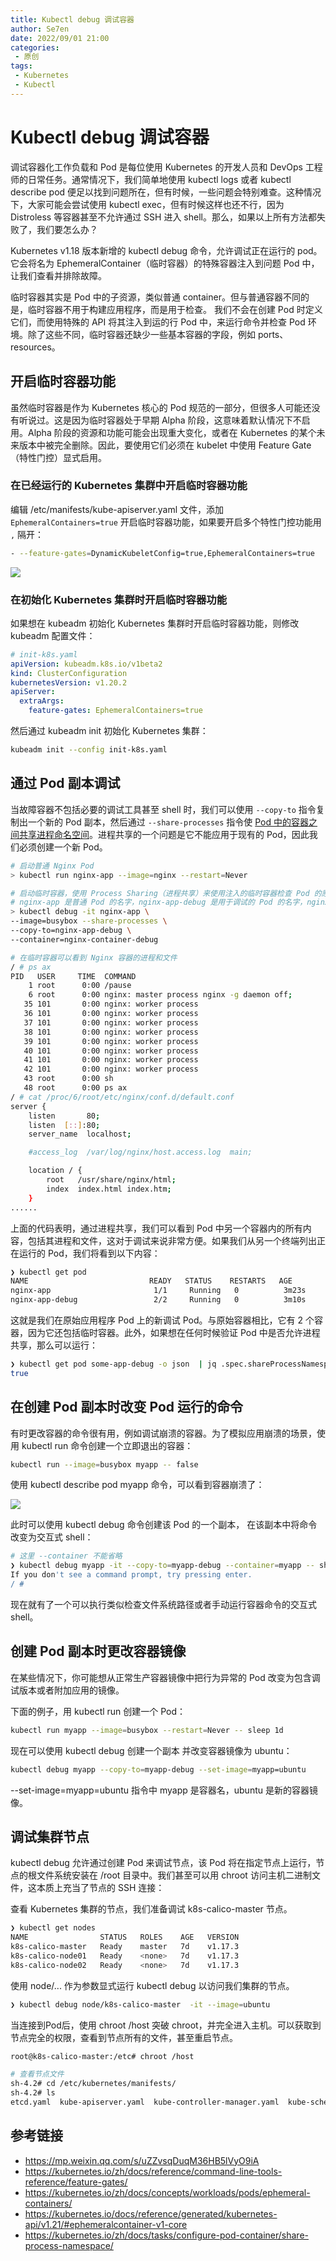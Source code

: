 ```yaml
---
title: Kubectl debug 调试容器
author: Se7en
date: 2022/09/01 21:00
categories:
 - 原创
tags:
 - Kubernetes
 - Kubectl
---
```


# Kubectl debug 调试容器

调试容器化工作负载和 Pod 是每位使用 Kubernetes 的开发人员和 DevOps 工程师的日常任务。通常情况下，我们简单地使用 kubectl logs 或者 kubectl describe pod 便足以找到问题所在，但有时候，一些问题会特别难查。这种情况下，大家可能会尝试使用 kubectl exec，但有时候这样也还不行，因为 Distroless 等容器甚至不允许通过 SSH 进入 shell。那么，如果以上所有方法都失败了，我们要怎么办？

Kubernetes v1.18 版本新增的 kubectl debug 命令，允许调试正在运行的 pod。它会将名为 EphemeralContainer（临时容器）的特殊容器注入到问题 Pod 中，让我们查看并排除故障。

临时容器其实是 Pod 中的子资源，类似普通 container。但与普通容器不同的是，临时容器不用于构建应用程序，而是用于检查。 我们不会在创建 Pod 时定义它们，而使用特殊的 API 将其注入到运的行 Pod 中，来运行命令并检查 Pod 环境。除了这些不同，临时容器还缺少一些基本容器的字段，例如 ports、resources。

## 开启临时容器功能

虽然临时容器是作为 Kubernetes 核心的 Pod 规范的一部分，但很多人可能还没有听说过。这是因为临时容器处于早期 Alpha 阶段，这意味着默认情况下不启用。Alpha 阶段的资源和功能可能会出现重大变化，或者在 Kubernetes 的某个未来版本中被完全删除。因此，要使用它们必须在 kubelet 中使用 Feature Gate（特性门控）显式启用。

### 在已经运行的 Kubernetes 集群中开启临时容器功能

编辑 /etc/manifests/kube-apiserver.yaml 文件，添加 `EphemeralContainers=true` 开启临时容器功能，如果要开启多个特性门控功能用 `,` 隔开：

```sh
- --feature-gates=DynamicKubeletConfig=true,EphemeralContainers=true
```

![](https://chengzw258.oss-cn-beijing.aliyuncs.com/Article/20210629221036.png)

### 在初始化 Kubernetes 集群时开启临时容器功能

如果想在 kubeadm 初始化 Kubernetes 集群时开启临时容器功能，则修改 kubeadm 配置文件：

```yaml
# init-k8s.yaml 
apiVersion: kubeadm.k8s.io/v1beta2
kind: ClusterConfiguration
kubernetesVersion: v1.20.2
apiServer:
  extraArgs:
    feature-gates: EphemeralContainers=true
```
然后通过 kubeadm init 初始化 Kubernetes 集群：

```sh
kubeadm init --config init-k8s.yaml 
```

## 通过 Pod 副本调试

当故障容器不包括必要的调试工具甚至 shell 时，我们可以使用 `--copy-to` 指令复制出一个新的 Pod 副本，然后通过 `--share-processes` 指令使 [Pod 中的容器之间共享进程命名空间](https://kubernetes.io/zh/docs/tasks/configure-pod-container/share-process-namespace/)。进程共享的一个问题是它不能应用于现有的 Pod，因此我们必须创建一个新 Pod。

```sh
# 启动普通 Nginx Pod
> kubectl run nginx-app --image=nginx --restart=Never

# 启动临时容器，使用 Process Sharing（进程共享）来使用注入的临时容器检查 Pod 的原有容器。
# nginx-app 是普通 Pod 的名字，nginx-app-debug 是用于调试的 Pod 的名字，nginx-container-debug 是用于调试的 Pod 里的容器名，这里可以省略
> kubectl debug -it nginx-app \
--image=busybox --share-processes \
--copy-to=nginx-app-debug \
--container=nginx-container-debug

# 在临时容器可以看到 Nginx 容器的进程和文件
/ # ps ax
PID   USER     TIME  COMMAND
    1 root      0:00 /pause
    6 root      0:00 nginx: master process nginx -g daemon off;
   35 101       0:00 nginx: worker process
   36 101       0:00 nginx: worker process
   37 101       0:00 nginx: worker process
   38 101       0:00 nginx: worker process
   39 101       0:00 nginx: worker process
   40 101       0:00 nginx: worker process
   41 101       0:00 nginx: worker process
   42 101       0:00 nginx: worker process
   43 root      0:00 sh
   48 root      0:00 ps ax
/ # cat /proc/6/root/etc/nginx/conf.d/default.conf
server {
    listen       80;
    listen  [::]:80;
    server_name  localhost;

    #access_log  /var/log/nginx/host.access.log  main;

    location / {
        root   /usr/share/nginx/html;
        index  index.html index.htm;
    }
......
```

上面的代码表明，通过进程共享，我们可以看到 Pod 中另一个容器内的所有内容，包括其进程和文件，这对于调试来说非常方便。如果我们从另一个终端列出正在运行的 Pod，我们将看到以下内容：

```sh
❯ kubectl get pod
NAME                           READY   STATUS    RESTARTS   AGE
nginx-app                       1/1     Running   0          3m23s
nginx-app-debug                 2/2     Running   0          3m10s
```

这就是我们在原始应用程序 Pod 上的新调试 Pod。与原始容器相比，它有 2 个容器，因为它还包括临时容器。此外，如果想在任何时候验证 Pod 中是否允许进程共享，那么可以运行：

```sh
❯ kubectl get pod some-app-debug -o json  | jq .spec.shareProcessNamespace
true
```

## 在创建 Pod 副本时改变 Pod 运行的命令

有时更改容器的命令很有用，例如调试崩溃的容器。为了模拟应用崩溃的场景，使用 kubectl run 命令创建一个立即退出的容器：


```sh
kubectl run --image=busybox myapp -- false
```

使用 kubectl describe pod myapp 命令，可以看到容器崩溃了：

![](https://chengzw258.oss-cn-beijing.aliyuncs.com/Article/20210629222444.png)

此时可以使用 kubectl debug 命令创建该 Pod 的一个副本， 在该副本中将命令改变为交互式 shell：

```sh
# 这里 --container 不能省略
❯ kubectl debug myapp -it --copy-to=myapp-debug --container=myapp -- sh
If you don't see a command prompt, try pressing enter.
/ #
```

现在就有了一个可以执行类似检查文件系统路径或者手动运行容器命令的交互式 shell。

## 创建 Pod 副本时更改容器镜像

在某些情况下，你可能想从正常生产容器镜像中把行为异常的 Pod 改变为包含调试版本或者附加应用的镜像。

下面的例子，用 kubectl run 创建一个 Pod：

```sh
kubectl run myapp --image=busybox --restart=Never -- sleep 1d
```

现在可以使用 kubectl debug 创建一个副本 并改变容器镜像为 ubuntu：

```sh
kubectl debug myapp --copy-to=myapp-debug --set-image=myapp=ubuntu
```
--set-image=myapp=ubuntu 指令中 myapp 是容器名，ubuntu 是新的容器镜像。

## 调试集群节点

kubectl debug 允许通过创建 Pod 来调试节点，该 Pod 将在指定节点上运行，节点的根文件系统安装在 /root 目录中。我们甚至可以用 chroot 访问主机二进制文件，这本质上充当了节点的 SSH 连接：

查看 Kubernetes 集群的节点，我们准备调试 k8s-calico-master 节点。

```sh
❯ kubectl get nodes
NAME                STATUS   ROLES    AGE   VERSION
k8s-calico-master   Ready    master   7d    v1.17.3
k8s-calico-node01   Ready    <none>   7d    v1.17.3
k8s-calico-node02   Ready    <none>   7d    v1.17.3
```

使用 node/... 作为参数显式运行 kubectl debug 以访问我们集群的节点。

```sh
❯ kubectl debug node/k8s-calico-master  -it --image=ubuntu
```

当连接到Pod后，使用 chroot /host 突破 chroot，并完全进入主机。可以获取到节点完全的权限，查看到节点所有的文件，甚至重启节点。

```sh
root@k8s-calico-master:/etc# chroot /host

# 查看节点文件
sh-4.2# cd /etc/kubernetes/manifests/
sh-4.2# ls
etcd.yaml  kube-apiserver.yaml	kube-controller-manager.yaml  kube-scheduler.yaml
```
## 参考链接
* https://mp.weixin.qq.com/s/uZZvsqDuqM36HB5lVyO9iA
* https://kubernetes.io/zh/docs/reference/command-line-tools-reference/feature-gates/
* https://kubernetes.io/zh/docs/concepts/workloads/pods/ephemeral-containers/
* https://kubernetes.io/docs/reference/generated/kubernetes-api/v1.21/#ephemeralcontainer-v1-core
* https://kubernetes.io/zh/docs/tasks/configure-pod-container/share-process-namespace/
